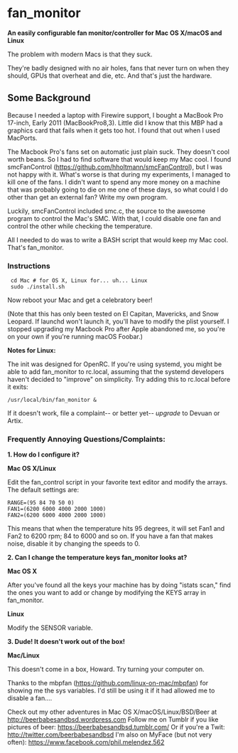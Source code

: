 # fan_monitor 

**An easily configurable fan monitor/controller for Mac OS X/macOS and Linux**

The problem with modern Macs is that they suck. 

They're badly designed with no air holes, fans that never turn on when they should, GPUs that overheat and die, etc. And that's just the hardware.

## Some Background

Because I needed a laptop with Firewire support, I bought a MacBook Pro 17-inch, Early 2011 (MacBookPro8,3). Little did I know that this MBP had a graphics card that fails when it gets too hot. I found that out when I used MacPorts.

The Macbook Pro's fans set on automatic just plain suck. They doesn't cool worth beans. So I had to find software that would keep my Mac cool. I found smcFanControl (https://github.com/hholtmann/smcFanControl), but I was not happy with it. What's worse is that during my experiments, I managed to kill one of the fans. I didn't want to spend any more money on a machine that was probably going to die on me one of these days, so what could I do other than get an external fan? Write my own program. 

Luckily, smcFanControl included smc.c, the source to the awesome program to control the Mac's SMC. With that, I could disable one fan and control the other while checking the temperature.

All I needed to do was to write a BASH script that would keep my Mac cool. That's fan_monitor.

### Instructions

` cd Mac # for OS X, Linux for... uh... Linux` <br>
` sudo ./install.sh`

Now reboot your Mac and get a celebratory beer!

(Note that this has only been tested on El Capitan, Mavericks, and Snow Leopard. If launchd won't launch it, you'll have to modify the plist yourself. I stopped upgrading my Macbook Pro after Apple abandoned me, so you're on your own if you're running macOS Foobar.)

**Notes for Linux:**

The init was designed for OpenRC. If you're using systemd, you might be able to add fan_monitor to rc.local, assuming that the systemd developers haven't decided to "improve" on simplicity. Try adding this to rc.local before it exits:

`/usr/local/bin/fan_monitor &`

If it doesn't work, file a complaint-- or better yet-- _upgrade_ to Devuan or Artix.


### Frequently Annoying Questions/Complaints:


**1. How do I configure it?**

**Mac OS X/Linux**

Edit the fan_control script in your favorite text editor and modify the arrays. The default settings are:

`RANGE=(95 84 70 50 0)`<br>
`FAN1=(6200 6000 4000 2000 1000)`<br>
`FAN2=(6200 6000 4000 2000 1000)`<br>

This means that when the temperature hits 95 degrees, it will set Fan1 and Fan2 to 6200 rpm; 84 to 6000 and so on. If you have a fan that makes noise, disable it by changing the speeds to 0. 


**2. Can I change the temperature keys fan_monitor looks at?**

**Mac OS X**

After you've found all the keys your machine has by doing "istats scan," find the ones you want to add or change by modifying the KEYS array in fan_monitor. 

**Linux**

Modify the SENSOR variable. 

**3. Dude! It doesn't work out of the box!**

**Mac/Linux**

This doesn't come in a box, Howard. Try turning your computer on.


Thanks to the mbpfan (https://github.com/linux-on-mac/mbpfan) for showing me the sys variables. I'd still be using it if it had allowed me to disable a fan....

Check out my other adventures in Mac OS X/macOS/Linux/BSD/Beer at http://beerbabesandbsd.wordpress.com
Follow me on Tumblr if you like pictures of beer: https://beerbabesandbsd.tumblr.com/
Or if you're a Twit: http://twitter.com/beerbabesandbsd 
I'm also on MyFace (but not very often): https://www.facebook.com/phil.melendez.562 
